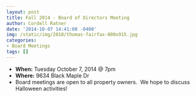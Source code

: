 ```yaml
---
layout: post
title: Fall 2014 - Board of Directors Meeting
author: Cordell Ratner
date: '2014-10-07 14:41:08 -0400'
img: /static/img/2010/thomas-fairfax-800x915.jpg
categories:
- Board Meetings
tags: []
---
```

* **When:** Tuesday October 7, 2014 @ 7pm
* **Where:** 9634 Black Maple Dr
* Board meetings are open to all property owners.  We hope to discuss Halloween activities!
